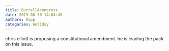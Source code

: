 ```yaml
---
title: Burrell4congress
date: 2019-08-30 14:04:45
authors: Ripp
categories: Holiday
---
```


 chris elliott is proposing a constitutional amendment.
he is leading the pack on this issue.